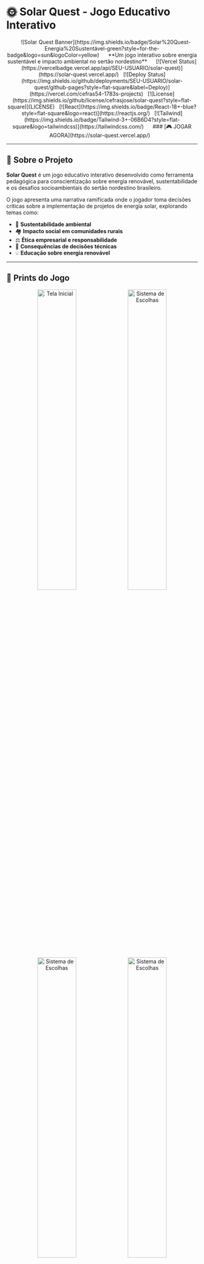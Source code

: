 # 🌞 Solar Quest - Jogo Educativo Interativo

<div align="center">
  
  ![Solar Quest Banner](https://img.shields.io/badge/Solar%20Quest-Energia%20Sustentável-green?style=for-the-badge&logo=sun&logoColor=yellow)
  
  **Um jogo interativo sobre energia sustentável e impacto ambiental no sertão nordestino**
  
  [![Vercel Status](https://vercelbadge.vercel.app/api/SEU-USUARIO/solar-quest)](https://solar-quest.vercel.app/)
  [![Deploy Status](https://img.shields.io/github/deployments/SEU-USUARIO/solar-quest/github-pages?style=flat-square&label=Deploy)](https://vercel.com/cefras54-1783s-projects)
  [![License](https://img.shields.io/github/license/cefrasjose/solar-quest?style=flat-square)](LICENSE)
  [![React](https://img.shields.io/badge/React-18+-blue?style=flat-square&logo=react)](https://reactjs.org/)
  [![Tailwind](https://img.shields.io/badge/Tailwind-3+-06B6D4?style=flat-square&logo=tailwindcss)](https://tailwindcss.com/)
  
  ### [🎮 JOGAR AGORA](https://solar-quest.vercel.app/)
  
</div>


---

## 📖 Sobre o Projeto

**Solar Quest** é um jogo educativo interativo desenvolvido como ferramenta pedagógica para conscientização sobre energia renovável, sustentabilidade e os desafios socioambientais do sertão nordestino brasileiro.

O jogo apresenta uma narrativa ramificada onde o jogador toma decisões críticas sobre a implementação de projetos de energia solar, explorando temas como:

- 🌱 **Sustentabilidade ambiental**
- 🏘️ **Impacto social em comunidades rurais**
- ⚖️ **Ética empresarial e responsabilidade**
- 🔄 **Consequências de decisões técnicas**
- 💡 **Educação sobre energia renovável**

---

## 📸 Prints do Jogo

<p align="center">
  <img src="./screenshots/Captura de tela 2025-08-21 042045.png" alt="Tela Inicial" width="45%"/>
  <img src="./screenshots/Captura de tela 2025-08-21 042711.png" alt="Sistema de Escolhas" width="45%"/>
  <img src="./screenshots/Captura de tela 2025-08-21 163909.png" alt="Sistema de Escolhas" width="45%"/>
  <img src="./screenshots/Captura de tela 2025-08-21 163947.png" alt="Sistema de Escolhas" width="45%"/>
</p>

<p align="center">
  <img src="./screenshots/Captura de tela 2025-08-21 164246.png" alt="Final do Jogo" width="70%"/>
</p>

---

## 🎯 Objetivos Educacionais

### 🎓 **Aprendizado**
- Compreender os desafios da implementação de energia solar
- Analisar impactos ambientais de projetos energéticos
- Desenvolver pensamento crítico sobre sustentabilidade
- Conhecer a realidade do sertão nordestino

### 🎮 **Mecânicas do Jogo**
- **Narrativa Interativa**: História com múltiplas ramificações
- **Sistema de Escolhas**: Decisões que impactam o desfecho
- **Múltiplos Finais**: 4 finais diferentes baseados nas escolhas
- **Progressão Salva**: Continue de onde parou
- **Experiência Imersiva**: Animações e design solarpunk

---

## 🕹️ Como Jogar

### 🚀 **Acesso Online**
1. **Visite**: [https://solar-quest.vercel.app/](https://solar-quest.vercel.app/)
2. **Digite seu nome** para personalizar a experiência
3. **Escolha seu gênero** para definir a narrativa inicial
4. **Tome decisões** que moldarão sua jornada
5. **Descubra** um dos múltiplos finais baseados em suas escolhas

### 📊 **Estrutura Narrativa**
```mermaid
graph TD
    A[Início] --> B[Escolha de Gênero]
    B --> C[História Pessoal]
    C --> D[Oportunidade de Trabalho]
    D --> E{Aceitar Projeto?}
    E -->|Sim| F[Escolha do Terreno]
    E -->|Não| G[Fim - Desistência]
    F --> H[Pedra Branca]
    F --> I[Chapada do Sol Nascente]
    H --> J{Acelerar ou Reavaliar?}
    I --> J
    J --> K[Final Perfeito 🌞]
    J --> L[Final Bom 🌱]
    J --> M[Final Trágico ⚡]
    J --> N[Final Meio Termo 🏜️]
🛠️ Tecnologias Utilizadas
🔧 Frontend
React.js 18+ - Framework principal

JavaScript ES6+ - Linguagem de programação

HTML5 & CSS3 - Estrutura e estilização

🎨 Design & UI/UX
Tailwind CSS - Framework de estilização

Framer Motion - Animações e transições

Lucide React - Biblioteca de ícones

Design Solarpunk - Estética sustentável minimalista

⚙️ Funcionalidades
Local Storage API - Salvamento de progresso

Responsive Design - Compatibilidade mobile/desktop

PWA Ready - Experiência app-like

Accessibility - Contraste e navegação otimizados

🚀 Deploy & Hosting
Vercel - Hospedagem gratuita

Vite/Create React App - Bundling e otimização

📁 Estrutura do Projeto
solar-quest/
├── 📂 public/
│   ├── 📄 index.html          # Template HTML
│   └── 🖼️ favicon.ico         # Ícone da aba
├── 📂 screenshots/            # Imagens do jogo
├── 📂 src/
│   ├── 📄 App.js              # Componente principal do jogo
│   ├── 📄 index.js            # Entry point React
│   └── 📄 index.css           # Estilos globais
├── 📄 package.json            # Dependências do projeto
├── 📄 README.md              # Documentação
└── 📄 LICENSE                # Licença do projeto
🎭 Personagens e Cenários
👤 Protagonistas
Personagem Masculino: Técnico em energia, filho do sertão

Personagem Feminino: Engenheira ambiental, defensora da comunidade

🏞️ Cenários
Pedra Branca (PE): Terreno árido com alto potencial solar

Chapada do Sol Nascente (DF): Área elevada com riscos geológicos

👥 NPCs Importantes
Dona Lúcia: Representante comunitária de Pedra Branca

Jeferson Silva: Líder da comunidade Sol Nascente

Carla Fontes: Investidora pragmática

Carlos Lima: Representante da ONG Verde Viva

Ministro Elias Rocha: Político local

Mãe Zefa / Dona Iraci: Cartomantes que leem a terra

🎯 Finais Possíveis
Final	Condição	Resultado
🌞 Perfeito	Reavaliou o impacto e ouviu a comunidade	Projeto modelo internacional
🌱 Bom	Acelerou mas reverteu após cartomante	Reconstrução sustentável
⚡ Trágico	Acelerou e ignorou avisos	Desastre ambiental
🏜️ Meio Termo	Abandonou após problemas	Desativação e recuperação lenta

Exportar para as Planilhas
🚀 Instalação e Desenvolvimento
📋 Pré-requisitos
Node.js 16+ 

NPM ou Yarn

Git

🔧 Instalação Local
Bash

# Clone o repositório
git clone [https://github.com/cefrasjose/solar-quest.git](https://github.com/cefrasjose/solar-quest.git)

# Entre na pasta
cd solar-quest

# Instale dependências
npm install

# Execute em desenvolvimento
npm start

# Acesse http://localhost:3000
🏗️ Build de Produção
Bash

# Gerar build otimizado
npm run build

# Testar build localmente
npx serve -s build
🤝 Contribuições
📌 Como Contribuir
🍴 Fork o projeto

🌿 Crie uma branch (git checkout -b feature/nova-funcionalidade)

💾 Commit suas mudanças (git commit -m 'Adiciona nova funcionalidade')

📤 Push para a branch (git push origin feature/nova-funcionalidade)

🔄 Abra um Pull Request

🐛 Reportar Bugs
Use as Issues do GitHub

Descreva o problema detalhadamente

Inclua steps para reproduzir

Adicione screenshots se necessário

💡 Sugerir Melhorias
Novas funcionalidades

Melhorias de UX/UI  

Otimizações de performance

Correções de acessibilidade

👥 Equipe de Desenvolvimento
<table>
  <tr>
    <td align="center">
      <strong>🎓 Professor Orientador</strong>



      <strong>Renato Nunes de Ramalho</strong>



      <em>Orientação acadêmica</em>
    </td>
  </tr>
</table>

<table>
  <tr>
    <td align="center">
      <strong>👨‍🎓 Alunos - 3° "G" 2025 EREMWAL</strong>



      <strong>Lucas Nadisson</strong>



      <strong>Mariana Carvalho</strong>



      <strong>Rikelmy Cavalcante</strong>



      <em>Desenvolvimento e pesquisa</em>
    </td>
  </tr>
</table>

<table>
  <tr>
    <td align="center">
      <strong>👨‍💻 Colaboradores</strong>



      <strong>Cefras Mandú</strong>



      <strong>Robson Luan</strong>



      <em>Eng. de Computação IFPB-CG</em>



      <strong>Francisco Ferreira</strong>



      <em>S.I UNIFAP-CE</em>



      <em>Desenvolvimento técnico</em>
    </td>
  </tr>
</table>

📊 Status do Projeto
✅ Narrativa completa implementada

✅ Sistema de escolhas funcionando

✅ Múltiplos finais disponíveis

✅ Save/Load automático

✅ Design responsivo mobile/desktop

✅ Animações e transições

✅ Deploy automatizado GitHub Pages

🔮 Próximas Funcionalidades
🔊 Trilha sonora ambiente

🖼️ Ilustrações customizadas dos cenários

📈 Sistema de estatísticas de jogadas

🌐 Suporte a múltiplos idiomas

📱 Versão PWA offline

📄 Licença
Este projeto está licenciado sob a MIT License - veja o arquivo LICENSE para detalhes.

MIT License - Uso educacional e não comercial incentivado
Copyright (c) 2024 Equipe Solar Quest EREMWAL
🌐 Links Úteis
🎮 Jogo Online: https://solar-quest.vercel.app

📊 Repositório: https://github.com/cefrasjose/solar-quest

🚀 Deploy Status: GitHub Actions

📝 Issues: Reportar Problemas

💬 Discussões: GitHub Discussions

📞 Contato
Para dúvidas acadêmicas ou colaborações:

📧 Email institucional: cefras.jose@academico.ifpb.edu.br

🏫 EREMWAL - Escola de Referência em Ensino Médio Dr. Walmy Campos Bezerra

🎓 IFPB - Instituto Federal da Paraíba Campus Campina Grande

🎓 UNIFAP-CE - Centro Universitario Paraíso

<div align="center">
  
  ### 🌱 Feito com 💚 pela equipe EREMWAL e colaboração dos estudantes do IFPB-CG e UniFAP-CE
@cefrasjose @robsonluan95 @frFranciscoo 
  
  "Construir um futuro exige mais do que luz, exige consciência."
  
  - Solar Quest
  
  ---
  
  ⭐ Gostou do projeto? Deixe uma estrela! ⭐
  
</div>
